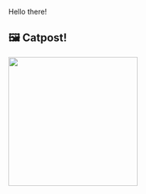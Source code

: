 Hello there!



## 🖼️ Catpost!

<sub>
    <img src="https://cdn2.thecatapi.com/images/att.jpg" height="256">
</sub>

